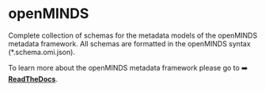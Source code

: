 # openMINDS
Complete collection of schemas for the metadata models of the openMINDS metadata framework. All schemas are formatted in the openMINDS syntax (*.schema.omi.json).

To learn more about the openMINDS metadata framework please go to :arrow_right: [**ReadTheDocs**](https://openminds-documentation.readthedocs.io).
